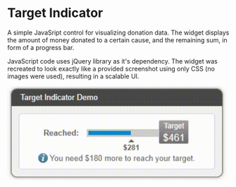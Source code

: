 # Target Indicator
A simple JavaSript control for visualizing donation data. The widget displays the amount of money donated to a certain cause, and the remaining sum, in form of a progress bar. 

JavaScript code uses jQuery library as it's dependency. The widget was recreated to look exactly like a provided screenshot using only CSS (no images were used), resulting in a scalable UI.

![Widget screenshot](https://github.com/DamirKontrec/TargetIndicator/raw/master/demo.gif)

